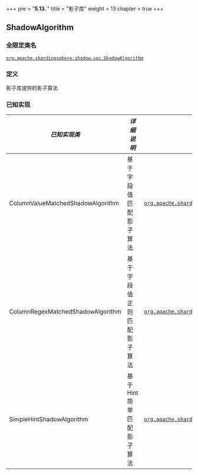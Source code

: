 +++
pre = "<b>5.13. </b>"
title = "影子库"
weight = 13
chapter = true
+++

## ShadowAlgorithm

### 全限定类名

[`org.apache.shardingsphere.shadow.spi.ShadowAlgorithm`](https://github.com/apache/shardingsphere/blob/master/features/shadow/api/src/main/java/org/apache/shardingsphere/shadow/spi/ShadowAlgorithm.java)

### 定义

影子库提供的影子算法

### 已知实现

| *已知实现类*                        | *详细说明*              | *完全限定类名* |
| --------------------------------- | ---------------------- | ------------- |
| ColumnValueMatchedShadowAlgorithm | 基于字段值匹配影子算法     | [`org.apache.shardingsphere.shadow.algorithm.shadow.column.ColumnValueMatchedShadowAlgorithm`](https://github.com/apache/shardingsphere/blob/master/features/shadow/core/src/main/java/org/apache/shardingsphere/shadow/algorithm/shadow/column/ColumnValueMatchedShadowAlgorithm.java) |
| ColumnRegexMatchedShadowAlgorithm | 基于字段值正则匹配影子算法  | [`org.apache.shardingsphere.shadow.algorithm.shadow.column.ColumnRegexMatchedShadowAlgorithm`](https://github.com/apache/shardingsphere/blob/master/features/shadow/core/src/main/java/org/apache/shardingsphere/shadow/algorithm/shadow/column/ColumnRegexMatchedShadowAlgorithm.java) |
| SimpleHintShadowAlgorithm         | 基于 Hint 简单匹配影子算法 | [`org.apache.shardingsphere.shadow.algorithm.shadow.hint.SimpleHintShadowAlgorithm`](https://github.com/apache/shardingsphere/blob/master/features/shadow/core/src/main/java/org/apache/shardingsphere/shadow/algorithm/shadow/hint/SimpleHintShadowAlgorithm.java) |
